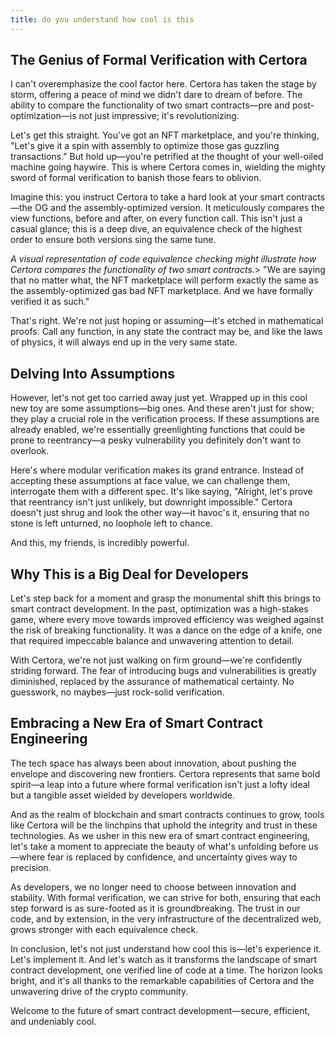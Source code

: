 ```yaml
---
title: do you understand how cool is this
---
```


## The Genius of Formal Verification with Certora

I can't overemphasize the cool factor here. Certora has taken the stage by storm, offering a peace of mind we didn't dare to dream of before. The ability to compare the functionality of two smart contracts—pre and post-optimization—is not just impressive; it's revolutionizing.

Let's get this straight. You've got an NFT marketplace, and you're thinking, "Let's give it a spin with assembly to optimize those gas guzzling transactions." But hold up—you're petrified at the thought of your well-oiled machine going haywire. This is where Certora comes in, wielding the mighty sword of formal verification to banish those fears to oblivion.

Imagine this: you instruct Certora to take a hard look at your smart contracts—the OG and the assembly-optimized version. It meticulously compares the view functions, before and after, on every function call. This isn't just a casual glance; this is a deep dive, an equivalence check of the highest order to ensure both versions sing the same tune.

_A visual representation of code equivalence checking might illustrate how Certora compares the functionality of two smart contracts._> "We are saying that no matter what, the NFT marketplace will perform exactly the same as the assembly-optimized gas bad NFT marketplace. And we have formally verified it as such."

That's right. We're not just hoping or assuming—it's etched in mathematical proofs. Call any function, in any state the contract may be, and like the laws of physics, it will always end up in the very same state.

## Delving Into Assumptions

However, let's not get too carried away just yet. Wrapped up in this cool new toy are some assumptions—big ones. And these aren't just for show; they play a crucial role in the verification process. If these assumptions are already enabled, we're essentially greenlighting functions that could be prone to reentrancy—a pesky vulnerability you definitely don't want to overlook.

Here's where modular verification makes its grand entrance. Instead of accepting these assumptions at face value, we can challenge them, interrogate them with a different spec. It's like saying, "Alright, let's prove that reentrancy isn't just unlikely, but downright impossible." Certora doesn't just shrug and look the other way—it havoc's it, ensuring that no stone is left unturned, no loophole left to chance.

And this, my friends, is incredibly powerful.

## Why This is a Big Deal for Developers

Let's step back for a moment and grasp the monumental shift this brings to smart contract development. In the past, optimization was a high-stakes game, where every move towards improved efficiency was weighed against the risk of breaking functionality. It was a dance on the edge of a knife, one that required impeccable balance and unwavering attention to detail.

With Certora, we're not just walking on firm ground—we're confidently striding forward. The fear of introducing bugs and vulnerabilities is greatly diminished, replaced by the assurance of mathematical certainty. No guesswork, no maybes—just rock-solid verification.

## Embracing a New Era of Smart Contract Engineering

The tech space has always been about innovation, about pushing the envelope and discovering new frontiers. Certora represents that same bold spirit—a leap into a future where formal verification isn't just a lofty ideal but a tangible asset wielded by developers worldwide.

And as the realm of blockchain and smart contracts continues to grow, tools like Certora will be the linchpins that uphold the integrity and trust in these technologies. As we usher in this new era of smart contract engineering, let's take a moment to appreciate the beauty of what's unfolding before us—where fear is replaced by confidence, and uncertainty gives way to precision.

As developers, we no longer need to choose between innovation and stability. With formal verification, we can strive for both, ensuring that each step forward is as sure-footed as it is groundbreaking. The trust in our code, and by extension, in the very infrastructure of the decentralized web, grows stronger with each equivalence check.

In conclusion, let's not just understand how cool this is—let's experience it. Let's implement it. And let's watch as it transforms the landscape of smart contract development, one verified line of code at a time. The horizon looks bright, and it's all thanks to the remarkable capabilities of Certora and the unwavering drive of the crypto community.

Welcome to the future of smart contract development—secure, efficient, and undeniably cool.
